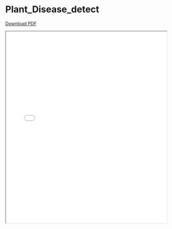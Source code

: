 ﻿# Plant_Disease_detect
[Download PDF](./AICTE_2024_project_report.pdf)
<iframe src="./AICTE_2024_project_report.pdf" width="100%" height="600px"></iframe>

